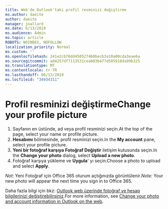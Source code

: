 ```yaml
---
title: Web'de Outlook'taki profil resminizi değiştirme
ms.author: daeite
author: daeite
manager: joallard
ms.date: 6/13/2019
ms.audience: Admin
ms.topic: article
ROBOTS: NOINDEX, NOFOLLOW
localization_priority: Normal
ms.custom: ''
ms.openlocfilehash: 241e2cb76dd450527460becb3a18a00cda3eae6a
ms.sourcegitcommit: ad4257df7113531cea883b477d505918da99b325
ms.translationtype: MT
ms.contentlocale: tr-TR
ms.lasthandoff: 06/13/2019
ms.locfileid: "34934311"
---
```

# <a name="change-your-profile-picture"></a><span data-ttu-id="22d47-102">Profil resminizi değiştirme</span><span class="sxs-lookup"><span data-stu-id="22d47-102">Change your profile picture</span></span>

1. <span data-ttu-id="22d47-103">Sayfanın en üstünde, ad veya profil resminizi seçin.</span><span class="sxs-lookup"><span data-stu-id="22d47-103">At the top of the page, select your name or profile picture.</span></span>
1. <span data-ttu-id="22d47-104">**Hesabımı** bölmesinde, profil resminizi seçin.</span><span class="sxs-lookup"><span data-stu-id="22d47-104">In the **My account** pane, select your profile picture.</span></span>
1. <span data-ttu-id="22d47-105">**Yeni bir fotoğraf karşıya** **Fotoğraf Değiştir** iletişim kutusunda seçin.</span><span class="sxs-lookup"><span data-stu-id="22d47-105">In the **Change your photo** dialog, select **Upload a new photo**.</span></span>
1. <span data-ttu-id="22d47-106">Fotoğraf karşıya yükleme ve **Uygula**' yı seçin.</span><span class="sxs-lookup"><span data-stu-id="22d47-106">Choose a photo to upload and select **Apply**.</span></span>

<span data-ttu-id="22d47-107">*Not:* Yeni Fotoğraf için Office 365 oturum açtığınızda görüntülenir.</span><span class="sxs-lookup"><span data-stu-id="22d47-107">*Note:* Your new photo will appear the next time you sign in to Office 365.</span></span>

<span data-ttu-id="22d47-108">Daha fazla bilgi için bkz: [Outlook web üzerinde fotoğraf ve hesap bilgilerinizi değiştirebilirsiniz](https://support.office.com/article/b2dbb289-851d-4bed-93c3-3e136f5659ec).</span><span class="sxs-lookup"><span data-stu-id="22d47-108">For more information, see [Change your photo and account information in Outlook on the web](https://support.office.com/article/b2dbb289-851d-4bed-93c3-3e136f5659ec).</span></span>